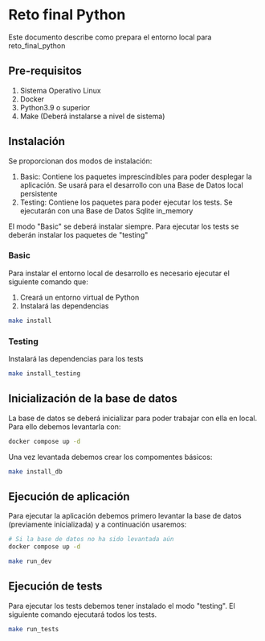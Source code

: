 # Reto final Python

Este documento describe como prepara el entorno local para reto_final_python


## Pre-requisitos
1. Sistema Operativo Linux
1. Docker
1. Python3.9 o superior
1. Make (Deberá instalarse a nivel de sistema)


## Instalación
Se proporcionan dos modos de instalación:
1. Basic: Contiene los paquetes imprescindibles para poder desplegar la aplicación. Se usará para el desarrollo con una Base de Datos local persistente
1. Testing: Contiene los paquetes para poder ejecutar los tests. Se ejecutarán con una Base de Datos Sqlite in_memory

El modo "Basic" se deberá instalar siempre. Para ejecutar los tests se deberán instalar los paquetes de "testing"

### Basic
Para instalar el entorno local de desarrollo es necesario ejecutar el siguiente comando que:
1. Creará un entorno virtual de Python
1. Instalará las dependencias

```bash
make install
```

### Testing
Instalará las dependencias para los tests

```bash
make install_testing
```


## Inicialización de la base de datos
La base de datos se deberá inicializar para poder trabajar con ella en local. Para ello debemos levantarla con:

```bash
docker compose up -d
```

Una vez levantada debemos crear los compomentes básicos:

```bash
make install_db
```


## Ejecución de aplicación
Para ejecutar la aplicación debemos primero levantar la base de datos (previamente inicializada) y a continuación usaremos:

```bash
# Si la base de datos no ha sido levantada aún
docker compose up -d

make run_dev
```


## Ejecución de tests
Para ejecutar los tests debemos tener instalado el modo "testing". El siguiente comando ejecutará todos los tests.

```bash
make run_tests
```
